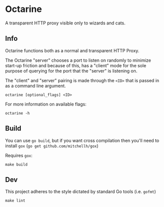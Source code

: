 # Octarine

A transparent HTTP proxy visible only to wizards and cats.

## Info

Octarine functions both as a normal and transparent HTTP Proxy.

The Octarine "server" chooses a port to listen on randomly to minimize
start-up friction and because of this, has a "client" mode for the sole
purpose of querying for the port that the "server" is listening on.

The "client" and "server" pairing is made through the `<ID>` that is passed
in as a command line argument.

```
octarine [optional_flags] <ID>
```

For more information on available flags:
```
octarine -h
```

## Build

You can use `go build`, but if you want cross compilation then you'll need
to install `gox` (`go get github.com/mitchellh/gox`)

Requires `gox`:
```
make build
```

## Dev

This project adheres to the style dictated by standard Go tools (i.e. `gofmt`)

```
make lint
```
